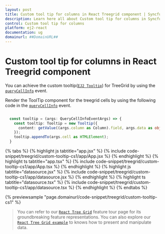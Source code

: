 ```yaml
---
layout: post
title: Custom tool tip for columns in React Treegrid component | Syncfusion
description: Learn here all about Custom tool tip for columns in Syncfusion React Treegrid component of Syncfusion Essential JS 2 and more.
control: Custom tool tip for columns 
platform: ej2-react
documentation: ug
domainurl: ##DomainURL##
---
```


# Custom tool tip for columns in React Treegrid component

You can achieve the custom tooltip([`EJ2 Tooltip`](https://ej2.syncfusion.com/react/documentation/tooltip/getting-started)) for TreeGrid by using the [`queryCellInfo`](https://ej2.syncfusion.com/react/documentation/api/treegrid/#querycellinfo) event.

Render the ToolTip component for the treegrid cells by using the following code in the [`queryCellInfo`](https://ej2.syncfusion.com/react/documentation/api/treegrid/#querycellinfo) event.

```ts

  const tooltip = (args: QueryCellInfoEventArgs) => {
    const tooltip: Tooltip = new Tooltip({
      content: getValue((args.column as Column).field, args.data as object).toString()
    });
    tooltip.appendTo(args.cell as HTMLElement);
  }

```

{% tabs %}
{% highlight js tabtitle="app.jsx" %}
{% include code-snippet/treegrid/custom-tooltip-cs1/app/App.jsx %}
{% endhighlight %}
{% highlight ts tabtitle="app.tsx" %}
{% include code-snippet/treegrid/custom-tooltip-cs1/app/App.tsx %}
{% endhighlight %}
{% highlight js tabtitle="datasource.jsx" %}
{% include code-snippet/treegrid/custom-tooltip-cs1/app/datasource.jsx %}
{% endhighlight %}
{% highlight ts tabtitle="datasource.tsx" %}
{% include code-snippet/treegrid/custom-tooltip-cs1/app/datasource.tsx %}
{% endhighlight %}
{% endtabs %}

 {% previewsample "page.domainurl/code-snippet/treegrid/custom-tooltip-cs1" %}

> You can refer to our [`React Tree Grid`](https://www.syncfusion.com/react-components/react-tree-grid) feature tour page for its groundbreaking feature representations. You can also explore our [`React Tree Grid example`](https://ej2.syncfusion.com/react/demos/#/material/treegrid/treegrid-overview) to knows how to present and manipulate data.